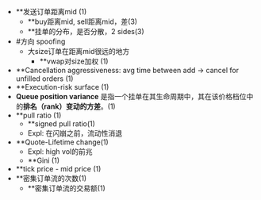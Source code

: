 - **发送订单距离mid (1)
	- **buy距离mid, sell距离mid，差(3)
	- **挂单的分布，是否分散，2 sides(3)
- #方向 spoofing
	- 大size订单在距离mid很远的地方
		- **vwap对size加权 (1)
- **Cancellation aggressiveness: avg time between add → cancel for unfilled orders (1)
- **Execution-risk surface (1)
- **Queue position variance** 是指一个挂单在其生命周期中，其在该价格档位中的**排名（rank）变动的方差**。(1)
- **pull ratio (1)
	- **signed pull ratio(1)
	- Expl: 在闪崩之前，流动性消退
- **Quote-Lifetime change(1)
	- Expl: high vol的前兆
	- **Gini (1)
- **tick price - mid price (1)
- **密集订单流的次数(1)
	- **密集订单流的交易额(1)